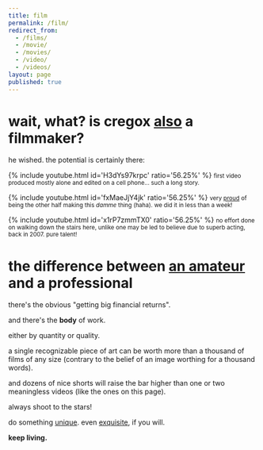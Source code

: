 ```yaml
---
title: film
permalink: /film/
redirect_from:
  - /films/
  - /movie/
  - /movies/
  - /video/
  - /videos/
layout: page
published: true
---
```


# wait, what? is cregox [also](/casting) a filmmaker?

he wished. the potential is certainly there:


{% include youtube.html id='H3dYs97krpc' ratio='56.25%' %}
<small>first video produced mostly alone and edited on a cell phone... such a long story.</small>

{% include youtube.html id='fxMaeJjY4jk' ratio='56.25%' %}
<small>very [proud](/proud) of being the other half making this *damme* thing (haha). we did it in less than a week!</small>

{% include youtube.html id='x1rP7zmmTX0' ratio='56.25%' %}
<small>no effort done on walking down the stairs here, unlike one may be led to believe due to superb acting, back in 2007. pure talent!</small>

# the difference between [an amateur](/tv) and a professional

there's the obvious "getting big financial returns".

and there's the **body** of work.

either by quantity or quality.

a single recognizable piece of art can be worth more than a thousand of films of any size (contrary to the belief of an image worthing for a thousand words).

and dozens of nice shorts will raise the bar higher than one or two meaningless videos (like the ones on this page).

always shoot to the stars!

do something [unique](/random). even [exquisite](/formigas), if you will.

**keep living.**
